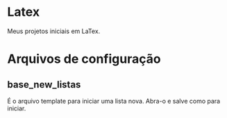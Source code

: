 # Latex
Meus projetos iniciais em LaTex. 

# Arquivos de configuração

## base_new_listas
É o arquivo template para iniciar uma lista nova. Abra-o e salve como para iniciar.

